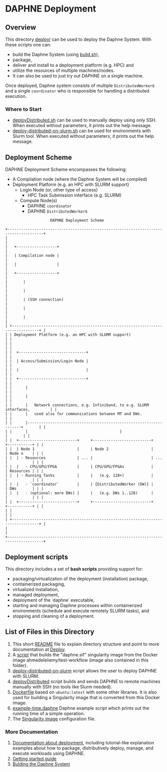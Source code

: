 <!--
Copyright 2022 The DAPHNE Consortium

Licensed under the Apache License, Version 2.0 (the "License");
you may not use this file except in compliance with the License.
You may obtain a copy of the License at

http://www.apache.org/licenses/LICENSE-2.0

Unless required by applicable law or agreed to in writing, software
distributed under the License is distributed on an "AS IS" BASIS,
WITHOUT WARRANTIES OR CONDITIONS OF ANY KIND, either express or implied.
See the License for the specific language governing permissions and
limitations under the License.
-->

# DAPHNE Deployment


## Overview

This directory [deploy/](../deploy/) can be used to deploy the Daphne System.
With these scripts one can:
- build  the Daphne System (using [build.sh](../build.sh)),
- package,
- deliver and install to a deployment platform (e.g. HPC) and
- utilize the resources of multiple machines/nodes.
- It can also be used to just try out DAPHNE on a single machine.

Once deployed, Daphne system consists of multiple `DistributedWorker`s and a single `coordinator` who is responsible for handling a distributed execution.

### Where to Start

- [deployDistributed.sh](./deployDistributed.sh) can be used to manually deploy using only SSH. When executed without parameters, it prints out the help message. 
- [deploy-distributed-on-slurm.sh](./deploy-distributed-on-slurm.sh) can be used for environments with Slurm tool. When executed without parameters, it prints out the help message.
## Deployment Scheme

DAPHNE Deployment Scheme encompasses the following:

- A Compilation node (where the Daphne System will be compiled)
  <!-- - OpenSSH connection to the Deployment Platform
  - (optional) Internet connection to fetch the source code and dependencies -->
- Deployment Platform (e.g. an HPC with SLURM support)
  - Login Node (or, other type of access)
    - HPC Task Submission interface (e.g. SLURM)
  - Compute Node(s)
    <!-- - Interface for provisioned tasks from SLURM -->
    - DAPHNE `coordinator`
    - DAPHNE `DistributedWorker`s

```
                    DAPHNE Deployment Scheme

+--------------------------------------------------------------------------------------+
|                                                                                      |
|   +------------------+                                                               |
|   | Compilation node |                                                               |
|   |                  |                                                               |
|   +------------------+                                                               |
|       |                                                                              |
|       |                                                                              |
|       | (SSH connection)                                                             |
|       |                                                                              |
|       |                                                                              |
| +----------------------------------------------------------------------------------+ |
| | Deployment Platform (e.g. an HPC with SLURM support)                             | |
| |                                                                                  | |
| |  +------------------------------+                                                | |
| |  | Access/Submission/Login Node |                                                | |
| |  |                              |                                                | |
| |  +------------------------------+                                                | |
| |      |                                                                           | |
| |      |                                                                           | |
| |      |   Network connections, e.g. Infiniband, to e.g. SLURM interfaces,         | |
| |      |   used also for communications between MT and DWs.                        | |
| |      |-------------------------------------------------------------------+       | |
| |      |                                         |                         |       | |
| |  +--------------------------+     +--------------------------+     +-----------+ | |
| |  | Node 1                   |     | Node 2                   |     | Node n    | | |
| |  | - Resources              | ... |                          | ... |           | | |
| |  |   - CPU/GPU/FPGA         |     | CPU/GPU/FPGAs            |     | Resources | | |
| |  | - Running Tasks          |     |   (e.g. 128+)            |     |           | | |
| |  |   - `coordinator`        |     | {DistributedWorker (DW)} |     | DWs       | | |
| |  |   - (optional: more DWs) |     |   (e.g. DWs 1..128)      |     |           | | |
| |  +--------------------------+     +--------------------------+     +-----------+ | |
| |                                                                                  | |
| +----------------------------------------------------------------------------------+ |
|                                                                                      |
+--------------------------------------------------------------------------------------+
```

## Deployment scripts

This directory includes a set of **bash scripts** providing support for:
- packaging/virtualization of the deployment (installation) package,
- containerized packaging,
- virtualized installation,
- managed deployment,
- deployment of the ˙daphne˙ executable,
- starting and managing Daphne processes within containerized environments (schedule  and  execute remotely SLURM tasks), and
- stopping and cleaning of a deployment.

## List of Files in this Directory

1. This short [README](README.md) file to explain directory structure and point to more documentation at [Deploy](../doc/Deploy.md).
2. A [script](build-daphne-singularity-image.sh) that builds the "daphne.sif" singularity image from the Docker image ahmedeleliemy/test-workflow (image also contained in this folder).
3. [deploy-distributed-on-slurm](deploy-distributed-on-slurm.sh) script allows the user to deploy DAPHNE with SLURM.
4. [deployDistributed](deployDistributed.sh) script builds and sends DAPHNE to remote machines manually with SSH (no tools like Slurm needed).
5. [Dockerfile](Dockerfile) based on `ubuntu:latest` with some other libraries. It is also used for building a Singularity image that is converted from this Docker image.
6. [example-time.daphne](example-time.daphne) Daphne example script which prints out the running time of a simple operation.
8. The [Singularity image](singularity) configuration file.

### More Documentation

1. [Documentation about deployment](../doc/Deploy.md), including tutorial-like explanation examples about how to package, distributively deploy, manage, and execute workloads using DAPHNE.
2. [Getting started guide](../doc/GettingStarted.md)
3. [Bulding the Daphne System](../doc/development/BuildingDaphne.md)
